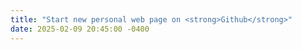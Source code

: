 ```yaml
---
title: "Start new personal web page on <strong>Github</strong>"
date: 2025-02-09 20:45:00 -0400
---
```

